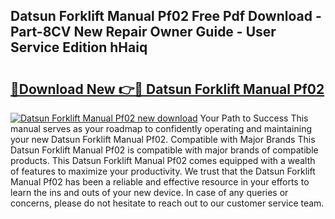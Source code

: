 ## Datsun Forklift Manual Pf02 Free Pdf Download - Part-8CV New Repair Owner Guide - User Service Edition hHaiq

# <h2><a href="http://bc54725.oget.top/?id=Datsun+Forklift+Manual+Pf02">🔗Download New 👉🔴 Datsun Forklift Manual Pf02</a></h2>

[![Datsun Forklift Manual Pf02 new download](https://i.imgur.com/5g1atiW.png)](http://bc54725.oget.top/?id=Datsun+Forklift+Manual+Pf02)
Your Path to Success This manual serves as your roadmap to confidently operating and maintaining your new Datsun Forklift Manual Pf02. Compatible with Major Brands This Datsun Forklift Manual Pf02 is compatible with major brands of compatible products. This Datsun Forklift Manual Pf02 comes equipped with a wealth of features to maximize your productivity. We trust that the Datsun Forklift Manual Pf02 has been a reliable and effective resource in your efforts to learn the ins and outs of your new device. In case of any queries or concerns, please do not hesitate to reach out to our customer service team.
